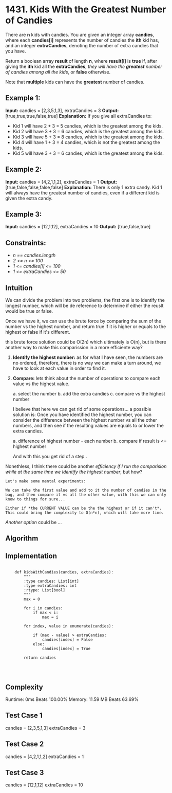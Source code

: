 # 1431. Kids With the Greatest Number of Candies

There are **n** kids with candies. You are given an integer array **candies**, where each **candies[i]** represents the number of candies the **ith** kid has, and an integer **extraCandies**, denoting the number of extra candies that you have.

Return a boolean array **result** of length **n**, where **result[i]** is **true** if, after giving the **ith** kid all the **extraCandies**, *they will have the **greatest** number of candies among all the kids*, or **false** otherwise.

Note that **multiple** kids can have the **greatest** number of candies.

## Example 1:

**Input:** candies = [2,3,5,1,3], extraCandies = 3
**Output:** [true,true,true,false,true] 
**Explanation:** If you give all extraCandies to:
* Kid 1 will have 2 + 3 = 5 candies, which is the greatest among the kids.
* Kid 2 will have 3 + 3 = 6 candies, which is the greatest among the kids.
* Kid 3 will have 5 + 3 = 8 candies, which is the greatest among the kids.
* Kid 4 will have 1 + 3 = 4 candies, which is not the greatest among the kids.
* Kid 5 will have 3 + 3 = 6 candies, which is the greatest among the kids.

## Example 2:

**Input:** candies = [4,2,1,1,2], extraCandies = 1
**Output:** [true,false,false,false,false] 
**Explanation:** There is only 1 extra candy.
Kid 1 will always have the greatest number of candies, even if a different kid is given the extra candy.

## Example 3:

**Input:** candies = [12,1,12], extraCandies = 10
**Output:** [true,false,true]

## Constraints:

* *n == candies.length*
* *2 <= n <= 100*
* *1 <= candies[i] <= 100*
* *1 <= extraCandies <= 50*

## Intuition
We can divide the problem into two problems, the first one is to identify the longest number, which will be de reference to determine if either the reuslt would be true or false.

Once we have it, we can use the brute force by comparing the sum of the number vs the highest number, and return true if it is higher or equals to the highest or false if it's different.

this brute force solution could be O(2n) which ultimately is O(n), but is there another way to make this comparission in a more efficiente way?

1. **Identify the highest number:** as for what I have seen, the numbers are no ordered, therefore, there is no way we can make a turn around, we have to look at each value in order to find it.

2. **Compare:** lets think about the number of operations to compare each value vs the highest value. 

    a. select the number
    b. add the extra candies
    c. compare vs the highest number

    I believe that here we can get rid of some operations... a possible solution is:
    Once you have identified the highest number, you can consider the difference between the highest number vs all the other numbers, and then see if the resulting values are equals to or lower the extra candies.

    a. difference of highest number - each number
    b. compare if result is <= highest number

    And with this you get rid of a step..

Nonethless, I think there could be another *efficiency if I run the comparision while at the same time we Identify the highest number*, but how?
    
    Let's make some mental experiments:

    We can take the first value and add to it the number of candies in the bag, and then compare it vs all the other value, with this we can only know to things for sure...

    Either if *the CURRENT VALUE can be the the highest or if it can't*. This could bring the complexity to O(n*n), which will take more time.

*Another option* could be ...

## Algorithm


## Implementation

```

    def kidsWithCandies(candies, extraCandies):
        """
        :type candies: List[int]
        :type extraCandies: int
        :rtype: List[bool]
        """
        max = 0

        for i in candies:
            if max < i:
                max = i
        
        for index, value in enumerate(candies):

            if (max - value) > extraCandies:
                candies[index] = False
            else:
                candies[index] = True

        return candies

        
            

```

## Complexity

Runtime: 0ms Beats 100.00%
Memory: 11.59 MB Beats 63.69%

## Test Case 1
candies = [2,3,5,1,3]
extraCandies = 3

## Test Case 2
candies = [4,2,1,1,2]
extraCandies = 1

## Test Case 3
candies = [12,1,12]
extraCandies = 10
